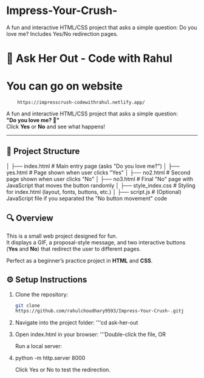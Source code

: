 # Impress-Your-Crush-
A fun and interactive HTML/CSS project that asks a simple question: Do you love me? Includes Yes/No redirection pages.
# 💌 Ask Her Out - Code with Rahul
# You can go on website
        https://impresscrush-codewithrahul.netlify.app/

A fun and interactive HTML/CSS project that asks a simple question:  
**"Do you love me? 🤗"**  
Click **Yes** or **No** and see what happens!

---

## 📂 Project Structure
│
├── index.html # Main entry page (asks "Do you love me?")
│
├── yes.html # Page shown when user clicks "Yes"
│
├── no2.html # Second page shown when user clicks "No"
│
├── no3.html # Final "No" page with JavaScript that moves the button randomly
│
├── style_index.css # Styling for index.html (layout, fonts, buttons, etc.)
│
├── script.js # (Optional) JavaScript file if you separated the "No button movement" code

## 🔍 Overview
This is a small web project designed for fun.  
It displays a GIF, a proposal-style message, and two interactive buttons (**Yes** and **No**) that redirect the user to different pages.  

Perfect as a beginner’s practice project in **HTML** and **CSS**.

## ⚙️ Setup Instructions
1. Clone the repository:
   ```bash
   git clone 
   https://github.com/rahulchoudhary9593/Impress-Your-Crush-.gitj

2. Navigate into the project folder:
'''cd ask-her-out

3. Open index.html in your browser: 
   '''Double-click the file, OR
   
      Run a local server:

4. python -m http.server 8000

   Click Yes or No to test the redirection.
